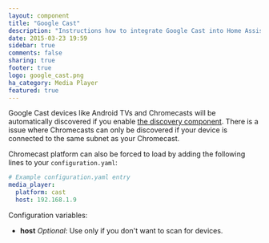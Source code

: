 ```yaml
---
layout: component
title: "Google Cast"
description: "Instructions how to integrate Google Cast into Home Assistant."
date: 2015-03-23 19:59
sidebar: true
comments: false
sharing: true
footer: true
logo: google_cast.png
ha_category: Media Player
featured: true
---
```



Google Cast devices like Android TVs and Chromecasts will be automatically discovered if you enable [the discovery component]({{site_root}}/components/discovery/). There is a issue where Chromecasts can only be discovered if your device is connected to the same subnet as your Chromecast.

Chromecast platform can also be forced to load by adding the following lines to your `configuration.yaml`:

```yaml
# Example configuration.yaml entry
media_player:
  platform: cast
  host: 192.168.1.9
```

Configuration variables:

- **host** *Optional*: Use only if you don't want to scan for devices.
